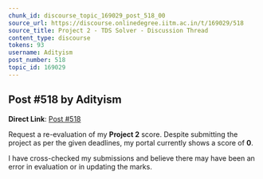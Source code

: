 ```yaml
---
chunk_id: discourse_topic_169029_post_518_00
source_url: https://discourse.onlinedegree.iitm.ac.in/t/169029/518
source_title: Project 2 - TDS Solver - Discussion Thread
content_type: discourse
tokens: 93
username: Adityism
post_number: 518
topic_id: 169029
---
```


## Post #518 by Adityism

**Direct Link**: [Post #518](https://discourse.onlinedegree.iitm.ac.in/t/169029/518)

Request a re-evaluation of my **Project 2** score. Despite submitting the project as per the given deadlines, my portal currently shows a score of **0**.

I have cross-checked my submissions and believe there may have been an error in evaluation or in updating the marks.

